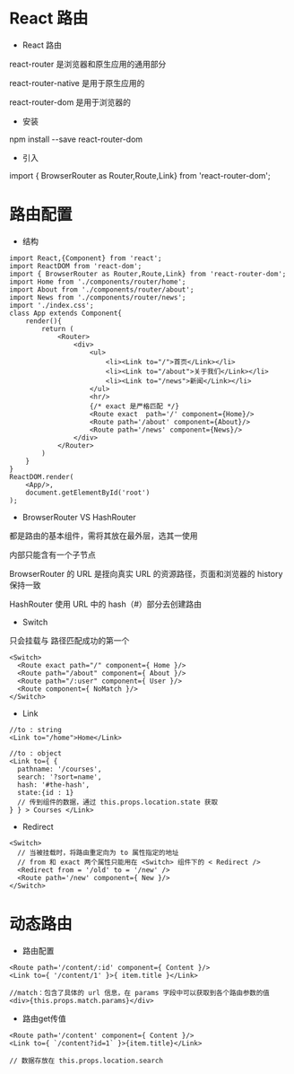 # React 路由
* React 路由

react-router 是浏览器和原生应用的通用部分

react-router-native 是用于原生应用的

react-router-dom 是用于浏览器的
* 安装

npm install --save react-router-dom
* 引入

import { BrowserRouter as Router,Route,Link} from 'react-router-dom';
# 路由配置
* 结构
```
import React,{Component} from 'react';
import ReactDOM from 'react-dom';
import { BrowserRouter as Router,Route,Link} from 'react-router-dom';
import Home from './components/router/home';
import About from './components/router/about';
import News from './components/router/news';
import './index.css';
class App extends Component{
    render(){
        return (
            <Router>
                <div>
                    <ul>
                        <li><Link to="/">首页</Link></li>
                        <li><Link to="/about">关于我们</Link></li>
                        <li><Link to="/news">新闻</Link></li>
                    </ul>
                    <hr/>
                    {/* exact 是严格匹配 */}
                    <Route exact  path='/' component={Home}/>
                    <Route path='/about' component={About}/>
                    <Route path='/news' component={News}/>
                </div>
            </Router>
        )
    }
}
ReactDOM.render(
    <App/>,
    document.getElementById('root')
);
```
* BrowserRouter VS HashRouter

都是路由的基本组件，需将其放在最外层，选其一使用

内部只能含有一个子节点

BrowserRouter 的 URL 是挃向真实 URL 的资源路径，页面和浏览器的 history 保持一致

HashRouter 使用 URL 中的 hash（#）部分去创建路由
*  Switch

只会挂载与 <Route> 路径匹配成功的第一个
```
<Switch> 
  <Route exact path="/" component={ Home }/> 
  <Route path="/about" component={ About }/> 
  <Route path="/:user" component={ User }/> 
  <Route component={ NoMatch }/> 
</Switch>
```
* Link
```
//to : string
<Link to="/home">Home</Link> 

//to : object
<Link to={ { 
  pathname: '/courses', 
  search: '?sort=name', 
  hash: '#the-hash',
  state:{id : 1} 
  // 传到组件的数据，通过 this.props.location.state 获取
} } > Courses </Link>
```
* Redirect
```
<Switch>
  // 当被挂载时，将路由重定向为 to 属性指定的地址
  // from 和 exact 两个属性只能用在 <Switch> 组件下的 < Redirect />
  <Redirect from = '/old' to = '/new' />
  <Route path='/new' component={ New }/>
</Switch>
```
# 动态路由
* 路由配置
```
<Route path='/content/:id' component={ Content }/>
<Link to={ '/content/1' }>{ item.title }</Link>

//match：包含了具体的 url 信息，在 params 字段中可以获取到各个路由参数的值
<div>{this.props.match.params}</div>
```
* 路由get传值
```
<Route path='/content' component={ Content }/>
<Link to={ `/content?id=1` }>{item.title}</Link>

// 数据存放在 this.props.location.search
```
